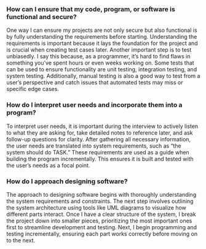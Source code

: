 ### How can I ensure that my code, program, or software is functional and secure?

One way I can ensure my projects are not only secure but also functional is by fully understanding the requirements before starting. Understanding the requirements is important because it lays the foundation for the project and is crucial when creating test cases later. Another important step is to test unbiasedly. I say this because, as a programmer, it’s hard to find flaws in something you’ve spent hours or even weeks working on. Some tests that can be used to ensure functionality are unit testing, integration testing, and system testing. Additionally, manual testing is also a good way to test from a user’s perspective and catch issues that automated tests may miss or specific edge cases.

### How do I interpret user needs and incorporate them into a program?

To interpret user needs, it is important during the interview to actively listen to what they are asking for, take detailed notes to reference later, and ask follow-up questions for clarity. After gathering all necessary information, the user needs are translated into system requirements, such as “the system should do TASK.” These requirements are used as a guide when building the program incrementally. This ensures it is built and tested with the user’s needs as a focal point.

### How do I approach designing software?

The approach to designing software begins with thoroughly understanding the system requirements and constraints. The next step involves outlining the system architecture using tools like UML diagrams to visualize how different parts interact. Once I have a clear structure of the system, I break the project down into smaller pieces, prioritizing the most important ones first to streamline development and testing. Next, I begin programming and testing incrementally, ensuring each part works correctly before moving on to the next.

